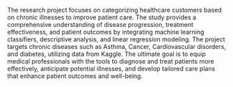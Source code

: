 The research project focuses on categorizing healthcare customers based on chronic illnesses to improve patient care. The study provides a comprehensive understanding of disease progression, treatment effectiveness, and patient outcomes by integrating machine learning classifiers, descriptive analysis, and linear regression modeling. The project targets chronic diseases such as Asthma, Cancer, Cardiovascular disorders, and diabetes, utilizing data from Kaggle. The ultimate goal is to equip medical professionals with the tools to diagnose and treat patients more effectively, anticipate potential illnesses, and develop tailored care plans that enhance patient outcomes and well-being.
